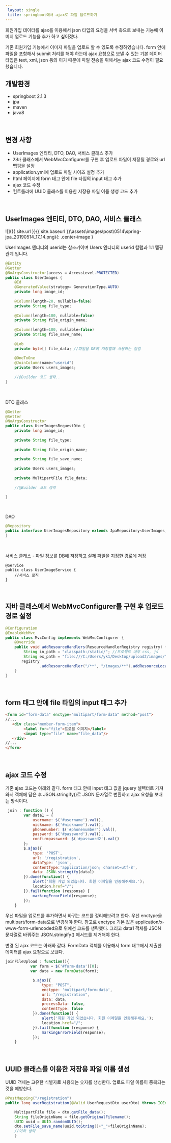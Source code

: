 ```yaml
---
 layout: single
 title: springboot에서 ajax로 파일 업로드하기
---
```


회원가입 데이터를 ajax를 이용해서 json 타입의 요청을 서버 측으로 보내는 기능에 이미지 업로드 기능을 추가 하고 싶어졌다.



기존 회원가입 기능에서 이미지 파일을 업로드 할 수 있도록 수정하였습니다. form 안에 파일을 포함해서 submit 처리를 해야 하는데 ajax 요청으로 보낼 수 있는 기본 데이터 타입은 text, xml, json 등의 이기 때문에 파일 전송을 위해서는 ajax 코드 수정이 필요했습니다.



## 개발환경

- springboot 2.1.3
- jpa
- maven
- java8

<br>

## 변경 사항

- UserImages 엔티티, DTO, DAO, 서비스 클래스 추가
- 자바 클래스에서 WebMvcConfigurer를 구현 후 업로드 파일이 저장될 경로와 url 맵핑을 설정
- application.yml에 업로드 파일 사이즈 설정 추가
- html 페이지에 form 태그 안에 file 타입의 input 태그 추가
- ajax 코드 수정
- 컨트롤러에 UUID 클래스를 이용한 저장용 파일 이름 생성 코드 추가

<br>



## UserImages 엔티티, DTO, DAO, 서비스 클래스

![]({{ site.url }}{{ site.baseurl }}\assets\images\post\0514\spring-jpa_20190514_17_14.png){: .center-image }

UserImages 엔티티의 userid는 참조키이며 Users 엔티티의 userid 칼럼과 1:1 맵핑 관계 입니다.

```java
@Entity
@Getter
@NoArgsConstructor(access = AccessLevel.PROTECTED)
public class UserImages {
	@Id
	@GeneratedValue(strategy= GenerationType.AUTO)
	private long image_id;
	
	@Column(length=20, nullable=false)
	private String file_type;
	
	@Column(length=100, nullable=false)
	private String file_origin_name;
	
	@Column(length=100, nullable=false)
	private String file_save_name;
	
	@Lob
	private byte[] file_data; //파일을 DB에 저장할때 사용하는 칼럼
	
	@OneToOne
	@JoinColumn(name="userid")
	private Users users_images;
	
    //@Builder 코드 생략..
}
```

<br>

DTO 클래스

```java
@Getter
@Setter
@NoArgsConstructor
public class UserImagesRequestDto {
	private long image_id;
	
	private String file_type;
	
	private String file_origin_name;
	
	private String file_save_name;
	
	private Users users_images;
	
	private MultipartFile file_data;
	
	//@Builder 코드 생략
	
}
```

<br>

DAO

```java
@Repository
public interface UserImagesRepository extends JpaRepository<UserImages, Long>{
}
```

<br>

서비스 클래스 - 파일 정보를 DB에 저장하고 실제 파일을 지정한 경로에 저장

```
@Service
public class UserImageService {
	//서비스 로직
}
```

<br>

## 자바 클래스에서 WebMvcConfigurer를 구현 후 업로드 경로 설정

```java
@Configuration
@EnableWebMvc
public class MvcConfig implements WebMvcConfigurer {
    @Override
    public void addResourceHandlers(ResourceHandlerRegistry registry) {
    	String in_path = "classpath:/static/"; //프로젝트 내부 css, js
    	String ex_path = "file:///C:/Users/yk1/Desktop/upload2/images/";//업로드 파일 저장경로(프로젝트 외부)
       registry
               .addResourceHandler("/**", "/images/**").addResourceLocations(in_path, ex_path);
    }
} 
```

<br>

## form 태그 안에 file 타입의 input 태그 추가

```html
<form id="form-data" enctype="multipart/form-data" method="post">
//...
   <div class="member-form-item">
        <label for="file">프로필 이미지</label>
        <input type="file" name="file_data"/>
   </div>
//...
</form>
```

<br>

## ajax 코드 수정

기존 ajax 코드는 아래와 같다. form 태그 안에 input 태그 값을 jquery 셀렉터로 가져와서 객체에 담은 후 JSON.stringify()로 JSON 문자열로 변환하고 ajax 요청을 보내는 방식이다.

```javascript
 join : function () {
        var data1 = {
            username: $('#username').val(),
            nickname: $('#nickname').val(),
            phonenumber: $('#phonenumber').val(),
            password: $('#password').val(),
            confirmpassword: $('#password2').val()
        };
        $.ajax({
            type: 'POST',
            url: '/registration',
            dataType: 'json',
            contentType:'application/json; charset=utf-8',
            data: JSON.stringify(data1)
        }).done(function() {
            alert('회원 가입 되었습니다. 회원 이메일을 인증해주세요.');
            location.href="/";
        }).fail(function (response) {
        	markingErrorField(response);
        });
    }
```

우선 파일을 업로드를 추가하면서 바뀌는 코드를 정리해보려고 한다. 우선 enctype을 multipart/form-data으로 변경해야 한다. 참고로 enctype 기본 값은 application/x-www-form-urlencoded으로 위에선 코드를 생략했다. 그리고 data1 객체를 JSON 문자열로 바꿔주는 JSON.stringify() 메서드를 제거해야 한다.

변경 된 ajax 코드는 아래와 같다. FormData 객체를 이용해서 form 태그에서 제출한 데이터를 ajax 요청으로 보낸다. 

```javascript
joinFileUpload : function(){
    	   var form = $('#form-data')[0];
    	   var data = new FormData(form);

    	    $.ajax({
    	        type: "POST",
    	        enctype: 'multipart/form-data',
    	        url: "/registration",
    	        data: data,
    	        processData: false, 
    	        contentType: false
    	    }).done(function() {
                alert('회원 가입 되었습니다. 회원 이메일을 인증해주세요.');
                location.href="/";
    	    }).fail(function (response) {
            	markingErrorField(response);
            });
    }
```

<br>

## UUID 클래스를 이용한 저장용 파일 이름 생성

UUID 객체는 고유한 식별자로 사용되는 숫자를 생성한다. 업로드 파일 이름이 중복되는 것을 예방한다.

```java
@PostMapping("/registration")
public long userRegistration(@Valid UserRequestDto userDto) throws IOException {

    MultipartFile file = dto.getFile_data();
    String fileOriginName = file.getOriginalFilename();
	UUID uuid = UUID.randomUUID();
    dto.setFile_save_name(uuid.toString()+"_"+fileOriginName);
    //이하 생략    
    }
```

